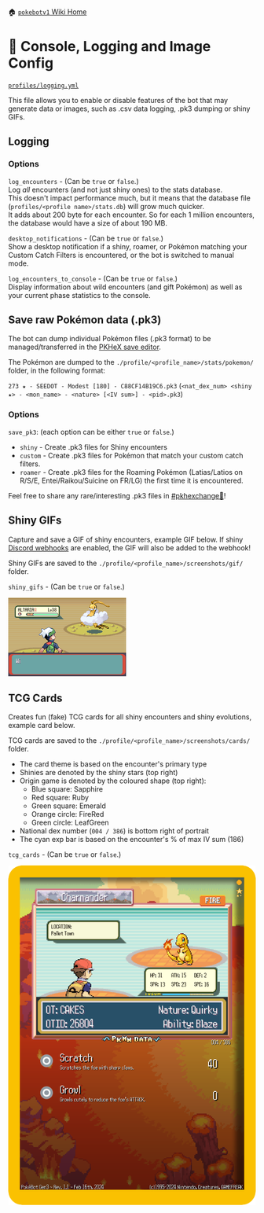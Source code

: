 🏠 [`pokebotv1` Wiki Home](../Readme.md)

# 📄 Console, Logging and Image Config

[`profiles/logging.yml`](../../modules/config/templates/logging.yml)

This file allows you to enable or disable features of the bot that may generate data or images, such as .csv data logging, .pk3 dumping or shiny GIFs.

## Logging

### Options
`log_encounters` - (Can be `true` or `false`.)   
Log _all_ encounters (and not just shiny ones) to the stats database.  
This doesn't impact performance much, but it means that the database file (`profiles/<profile name>/stats.db`) will grow much quicker.   
It adds about 200 byte for each encounter. So for each 1 million encounters, the database would have a size of about 190 MB.

`desktop_notifications` - (Can be `true` or `false`.)   
Show a desktop notification if a shiny, roamer, or Pokémon matching your  Custom Catch Filters is encountered, or the bot is switched to manual mode.

`log_encounters_to_console` - (Can be `true` or `false`.)   
Display information about wild encounters (and gift Pokémon) as well as your current phase statistics to the console.

## Save raw Pokémon data (.pk3)
The bot can dump individual Pokémon files (.pk3 format) to be managed/transferred in the [PKHeX save editor](https://github.com/kwsch/PKHeX).

The Pokémon are dumped to the `./profile/<profile_name>/stats/pokemon/` folder, in the following format:

`273 ★ - SEEDOT - Modest [180] - C88CF14B19C6.pk3` (`<nat_dex_num> <shiny ★> - <mon_name> - <nature> [<IV sum>] - <pid>.pk3`)

### Options
`save_pk3`: (each option can be either `true` or `false`.)
- `shiny` - Create .pk3 files for Shiny encounters
- `custom` - Create .pk3 files for Pokémon that match your custom catch filters.
- `roamer` - Create .pk3 files for the Roaming Pokémon (Latias/Latios on R/S/E, Entei/Raikou/Suicine on FR/LG) the first time it is encountered.

Feel free to share any rare/interesting .pk3 files in [#pkhexchange💱](https://discord.com/channels/1057088810950860850/1123523909745135616)!

## Shiny GIFs
Capture and save a GIF of shiny encounters, example GIF below. If shiny [Discord webhooks](Configuration%20-%20Discord%20Integration.md) are enabled, the GIF will also be added to the webhook!

Shiny GIFs are saved to the `./profile/<profile_name>/screenshots/gif/` folder.

`shiny_gifs` - (Can be `true` or `false`.)

![image](../images/shiny.gif)

## TCG Cards
Creates fun (fake) TCG cards for all shiny encounters and shiny evolutions, example card below.

TCG cards are saved to the `./profile/<profile_name>/screenshots/cards/` folder.

- The card theme is based on the encounter's primary type
- Shinies are denoted by the shiny stars (top right)
- Origin game is denoted by the coloured shape (top right):
  - Blue square: Sapphire
  - Red square: Ruby
  - Green square: Emerald
  - Orange circle: FireRed
  - Green circle: LeafGreen
- National dex number (`004 / 386`) is bottom right of portrait
- The cyan exp bar is based on the encounter's % of max IV sum (186)

`tcg_cards` - (Can be `true` or `false`.)

![image](../images/tcg_example.png)
